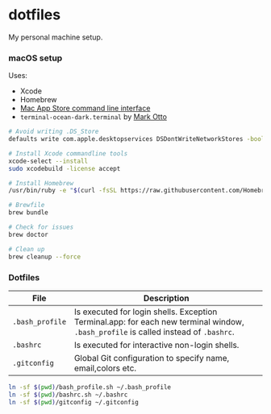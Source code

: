 # dotfiles

My personal machine setup.


### macOS setup

Uses:
* Xcode
* Homebrew
* [Mac App Store command line interface](https://github.com/mas-cli/mas)
* `terminal-ocean-dark.terminal` by [Mark Otto](https://github.com/mdo/ocean-terminal)

```bash
# Avoid writing .DS_Store
defaults write com.apple.desktopservices DSDontWriteNetworkStores -bool true

# Install Xcode commandline tools
xcode-select --install
sudo xcodebuild -license accept

# Install Homebrew
/usr/bin/ruby -e "$(curl -fsSL https://raw.githubusercontent.com/Homebrew/install/master/install)"

# Brewfile
brew bundle

# Check for issues
brew doctor

# Clean up
brew cleanup --force
```



### Dotfiles

| File | Description |
| --- | --- |
| `.bash_profile` | Is executed for login shells. Exception Terminal.app: for each new terminal window, `.bash_profile` is called instead of `.bashrc`. |
| `.bashrc` | Is executed for interactive non-login shells. |
| `.gitconfig` | Global Git configuration to specify name, email,colors etc. |

```bash
ln -sf $(pwd)/bash_profile.sh ~/.bash_profile
ln -sf $(pwd)/bashrc.sh ~/.bashrc
ln -sf $(pwd)/gitconfig ~/.gitconfig
```
